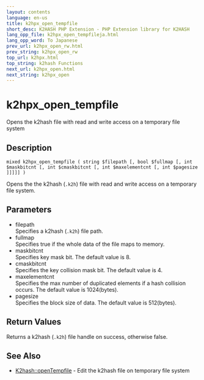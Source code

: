 ```yaml
---
layout: contents
language: en-us
title: k2hpx_open_tempfile
short_desc: K2HASH PHP Extension - PHP Extension library for K2HASH
lang_opp_file: k2hpx_open_tempfileja.html
lang_opp_word: To Japanese
prev_url: k2hpx_open_rw.html
prev_string: k2hpx_open_rw
top_url: k2hpx.html
top_string: k2hash Functions
next_url: k2hpx_open.html
next_string: k2hpx_open
---
```


# k2hpx_open_tempfile
Opens the k2hash file with read and write access on a temporary file system

## Description
```
mixed k2hpx_open_tempfile ( string $filepath [, bool $fullmap [, int $maskbitcnt [, int $cmaskbitcnt [, int $maxelementcnt [, int $pagesize ]]]]] )
```
Opens the the k2hash (`.k2h`) file with read and write access on a temporary file system. 

## Parameters
- filepath  
Specifies a k2hash (`.k2h`) file path.
- fullmap  
Specifies true if the whole data of the file maps to memory.
- maskbitcnt  
Specifies key mask bit. The default value is 8.
- cmaskbitcnt  
Specifies the key collision mask bit. The default value is 4.
- maxelementcnt  
Specifies the max number of duplicated elements if a hash collision occurs. The default value is 1024(bytes).
- pagesize  
Specifies the block size of data. The default value is 512(bytes).

## Return Values
Returns a k2hash (`.k2h`) file handle on success, otherwise false. 

## See Also
- [K2hash::openTempfile](k2h_opentempfile.html) - Edit the k2hash file on temporary file system
